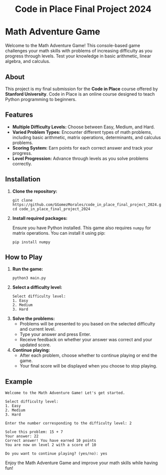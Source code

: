 # <h1 align = "center">Code in Place Final Project 2024</h1>

<h1>Math Adventure Game</h1>

<p>Welcome to the Math Adventure Game! This console-based game challenges your math skills with problems of increasing difficulty as you progress through levels. Test your knowledge in basic arithmetic, linear algebra, and calculus.</p>

<h2>About</h2>

<p>This project is my final submission for the <strong>Code in Place</strong> course offered by <strong>Stanford University</strong>. Code in Place is an online course designed to teach Python programming to beginners.</p>

<h2>Features</h2>

<ul>
  <li><strong>Multiple Difficulty Levels:</strong> Choose between Easy, Medium, and Hard.</li>
  <li><strong>Varied Problem Types:</strong> Encounter different types of math problems, including basic arithmetic, matrix operations, determinants, and calculus problems.</li>
  <li><strong>Scoring System:</strong> Earn points for each correct answer and track your progress.</li>
  <li><strong>Level Progression:</strong> Advance through levels as you solve problems correctly.</li>
</ul>

<h2>Installation</h2>

<ol>
  <li><strong>Clone the repository:</strong>

<pre><code>git clone https://github.com/GGomezMorales/code_in_place_final_project_2024.git
cd code_in_place_final_project_2024
</code></pre>
  </li>
  <li><strong>Install required packages:</strong>

<p>Ensure you have Python installed. This game also requires <code>numpy</code> for matrix operations. You can install it using pip:</p>

<pre><code>pip install numpy
</code></pre>
  </li>
</ol>

<h2>How to Play</h2>

<ol>
  <li><strong>Run the game:</strong>

<pre><code>python3 main.py
</code></pre>
  </li>
  <li><strong>Select a difficulty level:</strong>

<pre><code>Select difficulty level:
1. Easy
2. Medium
3. Hard
</code></pre>
  </li>
  <li><strong>Solve the problems:</strong>

<ul>
  <li>Problems will be presented to you based on the selected difficulty and current level.</li>
  <li>Type your answer and press Enter.</li>
  <li>Receive feedback on whether your answer was correct and your updated score.</li>
</ul>
  </li>
  <li><strong>Continue playing:</strong>

<ul>
  <li>After each problem, choose whether to continue playing or end the game.</li>
  <li>Your final score will be displayed when you choose to stop playing.</li>
</ul>
  </li>
</ol>

<h2>Example</h2>

<pre><code>Welcome to the Math Adventure Game! Let's get started.

Select difficulty level:
1. Easy
2. Medium
3. Hard

Enter the number corresponding to the difficulty level: 2

Solve this problem: 15 + 7
Your answer: 22
Correct answer! You have earned 10 points
You are now on level 2 with a score of 10

Do you want to continue playing? (yes/no): yes
</code></pre>

<p>Enjoy the Math Adventure Game and improve your math skills while having fun!</p>
